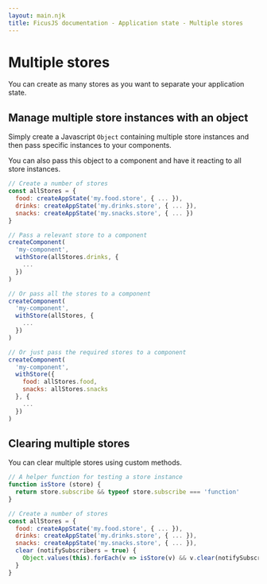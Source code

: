 ```yaml
---
layout: main.njk
title: FicusJS documentation - Application state - Multiple stores
---
```

# Multiple stores

You can create as many stores as you want to separate your application state.

## Manage multiple store instances with an object

Simply create a Javascript `Object` containing multiple store instances and then pass specific instances to your components.

You can also pass this object to a component and have it reacting to all store instances.

```js
// Create a number of stores
const allStores = {
  food: createAppState('my.food.store', { ... }),
  drinks: createAppState('my.drinks.store', { ... }),
  snacks: createAppState('my.snacks.store', { ... })
}

// Pass a relevant store to a component
createComponent(
  'my-component',
  withStore(allStores.drinks, {
    ...
  })
)

// Or pass all the stores to a component
createComponent(
  'my-component',
  withStore(allStores, {
    ...
  })
)

// Or just pass the required stores to a component
createComponent(
  'my-component',
  withStore({
    food: allStores.food,
    snacks: allStores.snacks
  }, {
    ...
  })
)
```

## Clearing multiple stores

You can clear multiple stores using custom methods.

```js
// A helper function for testing a store instance
function isStore (store) {
  return store.subscribe && typeof store.subscribe === 'function'
}

// Create a number of stores
const allStores = {
  food: createAppState('my.food.store', { ... }),
  drinks: createAppState('my.drinks.store', { ... }),
  snacks: createAppState('my.snacks.store', { ... }),
  clear (notifySubscribers = true) {
    Object.values(this).forEach(v => isStore(v) && v.clear(notifySubscribers))
  }
}
```
